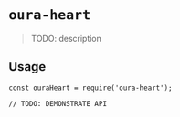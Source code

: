 # `oura-heart`

> TODO: description

## Usage

```
const ouraHeart = require('oura-heart');

// TODO: DEMONSTRATE API
```
